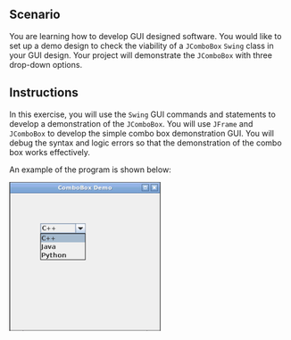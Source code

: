 ## Scenario 
You are learning how to develop GUI designed software. You would like to set up a demo design to check the viability of a `JComboBox` `Swing` class in your GUI design.  Your project will demonstrate the `JComboBox` with three drop-down options.

## Instructions
In this exercise, you will use the `Swing` GUI commands and statements to develop a demonstration of the `JComboBox`. You will use `JFrame` and `JComboBox` to develop the simple combo box demonstration GUI. You will debug the syntax and logic errors so that the demonstration of the combo box works effectively.

An example of the program is shown below: 

![BonusBug14](../assets/2uCE3NnKTHuCt7icUmtU.png)